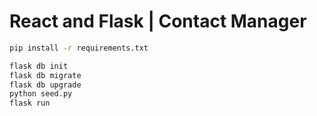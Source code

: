 # React and Flask | Contact Manager

```bash
pip install -r requirements.txt
```

```bash
flask db init
flask db migrate
flask db upgrade
python seed.py
flask run
```
